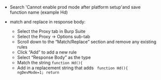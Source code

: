 - Search 'Cannot enable prod mode after platform setup'and save function name (example Hd)
- match and replace in response body: 


  - Select the Proxy tab in Burp Suite 
  - Select the Proxy -> Options sub-tab 
  - Scroll down to the “Match/Replace” section and remove any existing rules 
  - Click “Add” to add a new rule 
  - Select “Response Body” as the type 
  - Match the string <code>function Hd(){ </code>
  - Add in a replacement string that adds <code> function Hd(){ ngDevMode=1; return </code>
